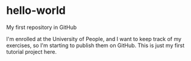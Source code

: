 # hello-world
My first repository in GitHub

I'm enrolled at the University of People, and I want to keep track of my exercises, so I'm starting to publish them on GitHub. This is just my first tutorial project here.

